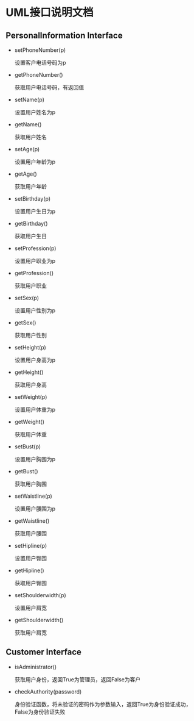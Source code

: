 # UML接口说明文档
## PersonalInformation Interface
- setPhoneNumber(p)
    
    设置客户电话号码为p
- getPhoneNumber()

    获取用户电话号码，有返回值
- setName(p)

    设置用户姓名为p
- getName()

    获取用户姓名
- setAge(p)

    设置用户年龄为p
- getAge()

    获取用户年龄
- setBirthday(p)

    设置用户生日为p
- getBirthday()

    获取用户生日
- setProfession(p)

    设置用户职业为p
- getProfession()
    
    获取用户职业
- setSex(p)

    设置用户性别为p
- getSex()

    获取用户性别
- setHeight(p)

    设置用户身高为p
- getHeight()

    获取用户身高
- setWeight(p)

    设置用户体重为p
- getWeight()

    获取用户体重
- setBust(p)

    设置用户胸围为p
- getBust()

    获取用户胸围
- setWaistline(p)

    设置用户腰围为p
- getWaistline()

    获取用户腰围
- setHipline(p)

    设置用户臀围
- getHipline()

    获取用户臀围
- setShoulderwidth(p)

    设置用户肩宽
- getShoulderwidth()

    获取用户肩宽
## Customer Interface
- isAdministrator()
    
    获取用户身份，返回True为管理员，返回False为客户
- checkAuthority(password)

    身份验证函数，将未验证的密码作为参数输入，返回True为身份验证成功，False为身份验证失败
    